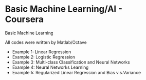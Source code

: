 # Basic Machine Learning/AI - Coursera
Basic Machine Learning

All codes were written by Matlab/Octave
- Example 1: Linear Regression
- Example 2: Logistic Regression
- Example 3: Multi-class Classification and Neural Networks
- Example 4: Neural Networks Learning
- Example 5: Regularized Linear Regression and Bias v.s.Variance
